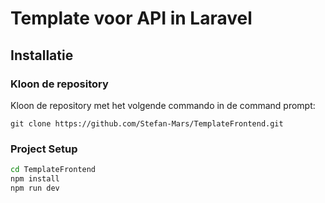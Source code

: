 # Template voor API in Laravel

## Installatie

### Kloon de repository

Kloon de repository met het volgende commando in de command prompt:

    git clone https://github.com/Stefan-Mars/TemplateFrontend.git

### Project Setup

```sh
cd TemplateFrontend
npm install
npm run dev
```




